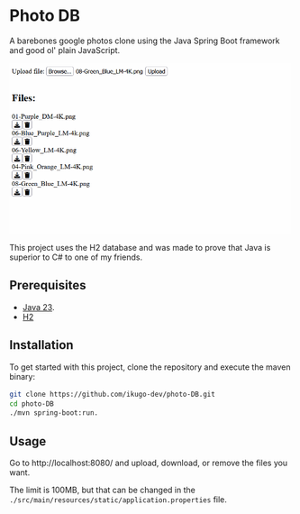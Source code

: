 # Photo DB

A barebones google photos clone using the Java Spring Boot framework and good ol' plain JavaScript.

<img src="example.gif" alt="example" width="500"/>

This project uses the H2 database and was made to prove that Java is superior to C# to one of my friends.

## Prerequisites

- [Java 23](https://www.oracle.com/java/technologies/downloads/).
- [H2](https://www.h2database.com/html/main.html)

## Installation

To get started with this project, clone the repository and execute the maven binary:
```bash
git clone https://github.com/ikugo-dev/photo-DB.git
cd photo-DB
./mvn spring-boot:run.
```


## Usage

Go to http://localhost:8080/ and upload, download, or remove the files you want.

The limit is 100MB, but that can be changed in the `./src/main/resources/static/application.properties` file.
